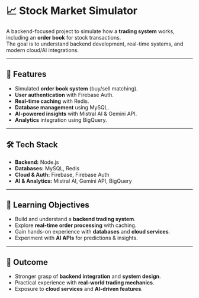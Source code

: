 # 📈 Stock Market Simulator

A backend-focused project to simulate how a **trading system** works, including an **order book** for stock transactions.  
The goal is to understand backend development, real-time systems, and modern cloud/AI integrations.

---

## 🚀 Features
- Simulated **order book system** (buy/sell matching).
- **User authentication** with Firebase Auth.
- **Real-time caching** with Redis.
- **Database management** using MySQL.
- **AI-powered insights** with Mistral AI & Gemini API.
- **Analytics** integration using BigQuery.

---

## 🛠️ Tech Stack
- **Backend:** Node.js  
- **Databases:** MySQL, Redis  
- **Cloud & Auth:** Firebase, Firebase Auth  
- **AI & Analytics:** Mistral AI, Gemini API, BigQuery  

---

## 🎯 Learning Objectives
- Build and understand a **backend trading system**.  
- Explore **real-time order processing** with caching.  
- Gain hands-on experience with **databases** and **cloud services**.  
- Experiment with **AI APIs** for predictions & insights.  

---

## 📌 Outcome
- Stronger grasp of **backend integration** and **system design**.  
- Practical experience with **real-world trading mechanics**.  
- Exposure to **cloud services** and **AI-driven features**.  
